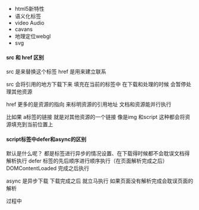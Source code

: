 - html5新特性
- 语义化标签
- video Audio
- cavans
- 地理定位webgl
- svg

#### src 和 href 区别
src 是来替换这个标签
href 是用来建立联系

src 会将引用的地方下载下来 填充在当前的标签中
在下载和处理的时候 会暂停处理其他资源

href 更多的是资源的指向 来标明资源的引用地址
文档和资源能并行执行

比如果 a标签的链接 就是对其他资源的一个链接
像是img 和script 这种都会将资源填充到当前位置上

#### script标签中defer和async的区别
默认是什么呢？
都是标签进行异步的情况设置、在下载得时候都不会耽误文档得解析执行
defer 标签的先后顺序进行顺序执行（在页面解析完成之后）
DOMContentLoaded 完成之后执行

async 是异步下载 下载完成之后 就立马执行 如果页面没有解析完成会耽误页面的解析

过程中

